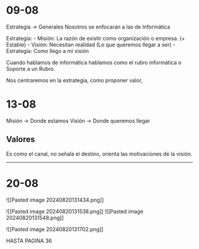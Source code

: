 # 09-08

Estrategia → Generales 
Nosotros se enfocaran a las de Informática

Estrategia:
	- Misión: La razón de existir como organización o empresa. (+ Estable)
	- Visión: Necesitan realidad (Lo que queremos llegar a ser)
	- Estrategia: Como llego a mi visión


Cuando hablamos de informática hablamos como el rubro informática o Soporte a un Rubro.

Nos centraremos en la estrategia, como proponer valor, 

# 13-08

Misión → Donde estamos
Visión → Donde queremos llegar

## Valores

Es como el canal, no señala el destino, orienta las motivaciones de la visión.

---

# 20-08

![[Pasted image 20240820131434.png]]

![[Pasted image 20240820131538.png]]
![[Pasted image 20240820131548.png]]

![[Pasted image 20240820131702.png]]

HASTA PAGINA 36




